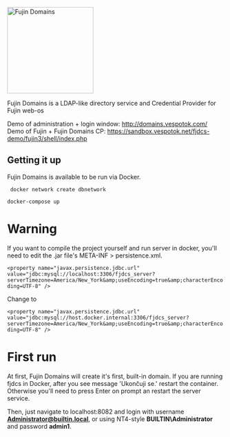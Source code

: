 <img src="https://cdn.vespotok.net/img/fujindomains.svg" alt="Fujin Domains" width="200"/>

Fujin Domains is a LDAP-like directory service and Credential Provider for Fujin web-os

Demo of administration + login window: http://domains.vespotok.com/
Demo of Fujin + Fujin Domains CP: https://sandbox.vespotok.net/fjdcs-demo/fujin3/shell/index.php

## Getting it up
Fujin Domains is available to be run via Docker.


``
docker network create dbnetwork``

``
docker-compose up
``

# Warning

If you want to compile the project yourself and run server in docker, you'll need to edit the .jar file's META-INF > persistence.xml.

``
<property name="javax.persistence.jdbc.url"
value="jdbc:mysql://localhost:3306/fjdcs_server?serverTimezone=America/New_York&amp;useEncoding=true&amp;characterEncoding=UTF-8" />
``

Change to

``
<property name="javax.persistence.jdbc.url"
value="jdbc:mysql://host.docker.internal:3306/fjdcs_server?serverTimezone=America/New_York&amp;useEncoding=true&amp;characterEncoding=UTF-8" />
``

# First run
At first, Fujin Domains will create it's first, built-in domain. If you are running fjdcs in Docker, after you see message 'Ukončuji se.' restart the container. Otherwise you'll need to press Enter on prompt an restart the server service.


Then, just navigate to localhost:8082 and login with username **Administrator@builtin.local**, or using NT4-style **BUILTIN\Administrator** and password **admin1**.
